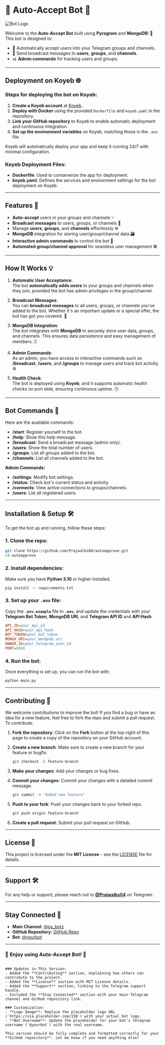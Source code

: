 # 🚀 **Auto-Accept Bot** 🤖

![Bot Logo](https://via.placeholder.com/150)  <!-- Replace this with your actual bot logo image URL -->

Welcome to the **Auto-Accept Bot** built using **Pyrogram** and **MongoDB**! 🎉 This bot is designed to:
- 🚪 Automatically accept users into your Telegram groups and channels.
- 📡 Send broadcast messages to **users**, **groups**, and **channels**.
- 📊 **Admin commands** for tracking users and groups.

---

## **Deployment on Koyeb** 🌐

### Steps for deploying the bot on **Koyeb**:
1. **Create a Koyeb account** at [Koyeb](https://www.koyeb.com).
2. **Deploy with Docker** using the provided `Dockerfile` and `koyeb.yaml` in the repository.
3. **Link your GitHub repository** to Koyeb to enable automatic deployment and continuous integration.
4. **Set up the environment variables** on Koyeb, matching those in the `.env` file.

Koyeb will automatically deploy your app and keep it running 24/7 with minimal configuration.

### Koyeb Deployment Files:
- **Dockerfile**: Used to containerize the app for deployment.
- **koyeb.yaml**: Defines the services and environment settings for the bot deployment on Koyeb.

---

## **Features** 🌟
- **Auto-accept** users in your groups and channels ✨
- **Broadcast messages** to users, groups, or channels 🚀
- Manage **users**, **groups**, and **channels** effortlessly ⚙️
- **MongoDB** integration for storing user/group/channel data 🗃️
- **Interactive admin commands** to control the bot 📝
- **Automated group/channel approval** for seamless user management 🛠️

---

## **How It Works** 💡

1. **Automatic User Acceptance**:  
   The bot **automatically adds users** to your groups and channels when they join, provided the bot has admin privileges in the group/channel.

2. **Broadcast Messages**:  
   You can **broadcast messages** to all users, groups, or channels you’ve added to the bot. Whether it's an important update or a special offer, the bot has got you covered. 📡

3. **MongoDB Integration**:  
   The bot integrates with **MongoDB** to securely store user data, groups, and channels. This ensures data persistence and easy management of members. 🗄️

4. **Admin Commands**:  
   As an admin, you have access to interactive commands such as **/broadcast**, **/users**, and **/groups** to manage users and track bot activity. ⚙️

5. **Health Check**:  
   The bot is deployed using **Koyeb**, and it supports automatic health checks on port `8080`, ensuring continuous uptime. 🕒

---

## **Bot Commands** 📑
Here are the available commands:

- **/start**: Register yourself to the bot.  
- **/help**: Show this help message.  
- **/broadcast**: Send a broadcast message (admin only).  
- **/users**: Show the total number of users.  
- **/groups**: List all groups added to the bot.  
- **/channels**: List all channels added to the bot.  

**Admin Commands:**
- **/settings**: Modify bot settings.
- **/status**: Check bot's current status and activity.
- **/connects**: View active connections to groups/channels.
- **/users**: List all registered users.

---

## **Installation & Setup** 🛠️

To get the bot up and running, follow these steps:

### 1. Clone the repo:
```bash
git clone https://github.com/Prajwalks04/autoapprove.git
cd autoapprove
````

### 2. Install dependencies:

Make sure you have **Python 3.10** or higher installed.

```bash
pip install -r requirements.txt
```

### 3. Set up your **`.env`** file:

Copy the **`.env.example`** file to **`.env`**, and update the credentials with your **Telegram Bot Token**, **MongoDB URI**, and **Telegram API ID** and **API Hash**.

```ini
API_ID=your_api_id
API_HASH=your_api_hash
BOT_TOKEN=your_bot_token
MONGO_URI=your_mongodb_uri
OWNER_ID=your_telegram_user_id
PORT=8080
```

### 4. Run the bot:

Once everything is set up, you can run the bot with:

```bash
python main.py
```

---

## **Contributing** 🤝

We welcome contributions to improve the bot! If you find a bug or have an idea for a new feature, feel free to fork the repo and submit a pull request. To contribute:

1. **Fork the repository**: Click on the **Fork** button at the top-right of this page to create a copy of the repository on your GitHub account.
2. **Create a new branch**: Make sure to create a new branch for your feature or bugfix.

   ```bash
   git checkout -b feature-branch
   ```
3. **Make your changes**: Add your changes or bug fixes.
4. **Commit your changes**: Commit your changes with a detailed commit message.

   ```bash
   git commit -m "Added new feature"
   ```
5. **Push to your fork**: Push your changes back to your forked repo.

   ```bash
   git push origin feature-branch
   ```
6. **Create a pull request**: Submit your pull request on GitHub.

---

## **License** 📝

This project is licensed under the **MIT License** - see the [LICENSE](LICENSE) file for details.

---

## **Support** 🛠️

For any help or support, please reach out to **[@Prajwalks04](https://t.me/Prajwalks04)** on Telegram.

---

## **Stay Connected** 📱

* **Main Channel**: [@ps\_botz](https://t.me/ps_botz)
* **GitHub Repository**: [GitHub Repo](https://github.com/Prajwalks04/autoapprove)
* **Bot**: [@yourbot](https://t.me/yourbot) <!-- Replace with your bot's username -->

---

### 🤖 **Enjoy using Auto-Accept Bot!** 🎉

```

### Updates in This Version:
- Added the **Contributing** section, explaining how others can contribute to the project.
- Added the **License** section with MIT License details.
- Added the **Support** section, linking to the Telegram support handle.
- Included the **Stay Connected** section with your main Telegram channel and GitHub repository link.

### Customization:
- **Logo Image**: Replace the placeholder logo URL (`https://via.placeholder.com/150`) with your actual bot logo.
- **Bot Username**: Update the placeholder for your bot's Telegram username (`@yourbot`) with the real username.

This version should be fully complete and formatted correctly for your **GitHub repository**. Let me know if you need anything else!
```
